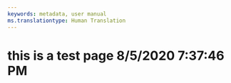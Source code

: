 ```yaml
---
keywords: metadata, user manual
ms.translationtype: Human Translation
---
```

# this is a test page 8/5/2020 7:37:46 PM